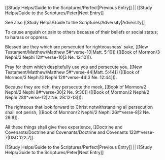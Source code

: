 [[Study Helps/Guide to the Scriptures/Perfect|Previous Entry]]  ||  [[Study Helps/Guide to the Scriptures/Peter|Next Entry]]

 See also [[Study Helps/Guide to the Scriptures/Adversity|Adversity]]

 To cause anguish or pain to others because of their beliefs or social status; to harass or oppress.

 Blessed are they which are persecuted for righteousness' sake, [[New Testament/Matthew/Matthew 5#^verse-10|Matt. 5:10]] ([[Book of Mormon/3 Nephi/3 Nephi 12#^verse-10|3 Ne. 12:10]]).

 Pray for them which despitefully use you and persecute you, [[New Testament/Matthew/Matthew 5#^verse-44|Matt. 5:44]] ([[Book of Mormon/3 Nephi/3 Nephi 12#^verse-44|3 Ne. 12:44]]).

 Because they are rich, they persecute the meek, [[Book of Mormon/2 Nephi/2 Nephi 9#^verse-30|2 Ne. 9:30]] ([[Book of Mormon/2 Nephi/2 Nephi 28#^verse-12|2 Ne. 28:12-13]]).

 The righteous that look forward to Christ notwithstanding all persecution shall not perish, [[Book of Mormon/2 Nephi/2 Nephi 26#^verse-8|2 Ne. 26:8]].

 All these things shall give thee experience, [[Doctrine and Covenants/Doctrine and Covenants/Doctrine and Covenants 122#^verse-7|D&C 122:7]].

[[Study Helps/Guide to the Scriptures/Perfect|Previous Entry]]  ||  [[Study Helps/Guide to the Scriptures/Peter|Next Entry]]